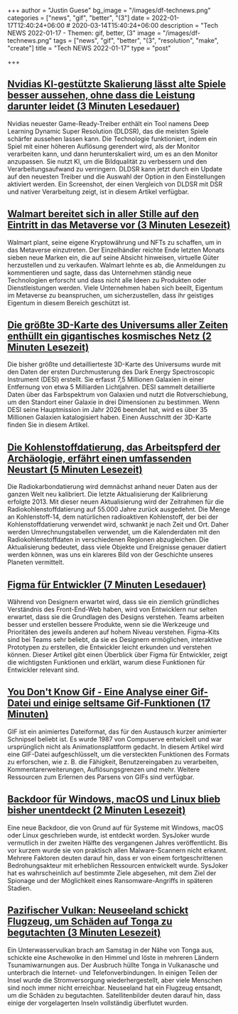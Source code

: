 +++
author = "Justin Guese"
bg_image = "/images/df-technews.png"
categories = ["news", "gif", "better", "(3"]
date = 2022-01-17T12:40:24+06:00 # 2020-03-14T15:40:24+06:00
description = "Tech NEWS 2022-01-17 - Themen: gif, better, (3"
image = "/images/df-technews.png"
tags = ["news", "gif", "better", "(3", "resolution", "make", "create"]
title = "Tech NEWS 2022-01-17"
type = "post"

+++

## [Nvidias KI-gestützte Skalierung lässt alte Spiele besser aussehen, ohne dass die Leistung darunter leidet (3 Minuten Lesedauer)](https://www.theverge.com/2022/1/14/22884124/nvidia-deep-learning-dynamic-super-resolution-game-ready-driver-ai-upscaling)

 Nvidias neuester Game-Ready-Treiber enthält ein Tool namens Deep Learning Dynamic Super Resolution (DLDSR), das die meisten Spiele schärfer aussehen lassen kann. Die Technologie funktioniert, indem ein Spiel mit einer höheren Auflösung gerendert wird, als der Monitor verarbeiten kann, und dann herunterskaliert wird, um es an den Monitor anzupassen. Sie nutzt KI, um die Bildqualität zu verbessern und den Verarbeitungsaufwand zu verringern. DLDSR kann jetzt durch ein Update auf den neuesten Treiber und die Auswahl der Option in den Einstellungen aktiviert werden. Ein Screenshot, der einen Vergleich von DLDSR mit DSR und nativer Verarbeitung zeigt, ist in diesem Artikel verfügbar.

## [Walmart bereitet sich in aller Stille auf den Eintritt in das Metaverse vor (3 Minuten Lesezeit)](https://www.cnbc.com/2022/01/16/walmart-is-quietly-preparing-to-enter-the-metaverse.html)

 Walmart plant, seine eigene Kryptowährung und NFTs zu schaffen, um in das Metaverse einzutreten. Der Einzelhändler reichte Ende letzten Monats sieben neue Marken ein, die auf seine Absicht hinweisen, virtuelle Güter herzustellen und zu verkaufen. Walmart lehnte es ab, die Anmeldungen zu kommentieren und sagte, dass das Unternehmen ständig neue Technologien erforscht und dass nicht alle Ideen zu Produkten oder Dienstleistungen werden. Viele Unternehmen haben sich beeilt, Eigentum im Metaverse zu beanspruchen, um sicherzustellen, dass ihr geistiges Eigentum in diesem Bereich geschützt ist.

## [Die größte 3D-Karte des Universums aller Zeiten enthüllt ein gigantisches kosmisches Netz (2 Minuten Lesezeit)](https://newatlas.com/space/desi-largest-3d-map-universe-cosmic-web/)

 Die bisher größte und detaillierteste 3D-Karte des Universums wurde mit den Daten der ersten Durchmusterung des Dark Energy Spectroscopic Instrument (DESI) erstellt. Sie erfasst 7,5 Millionen Galaxien in einer Entfernung von etwa 5 Milliarden Lichtjahren. DESI sammelt detaillierte Daten über das Farbspektrum von Galaxien und nutzt die Rotverschiebung, um den Standort einer Galaxie in drei Dimensionen zu bestimmen. Wenn DESI seine Hauptmission im Jahr 2026 beendet hat, wird es über 35 Millionen Galaxien katalogisiert haben. Einen Ausschnitt der 3D-Karte finden Sie in diesem Artikel.

## [Die Kohlenstoffdatierung, das Arbeitspferd der Archäologie, erfährt einen umfassenden Neustart (5 Minuten Lesezeit)](https://www.nature.com/articles/d41586-020-01499-y)

 Die Radiokarbondatierung wird demnächst anhand neuer Daten aus der ganzen Welt neu kalibriert. Die letzte Aktualisierung der Kalibrierung erfolgte 2013. Mit dieser neuen Aktualisierung wird der Zeitrahmen für die Radiokohlenstoffdatierung auf 55.000 Jahre zurück ausgedehnt. Die Menge an Kohlenstoff-14, dem natürlichen radioaktiven Kohlenstoff, der bei der Kohlenstoffdatierung verwendet wird, schwankt je nach Zeit und Ort. Daher werden Umrechnungstabellen verwendet, um die Kalenderdaten mit den Radiokohlenstoffdaten in verschiedenen Regionen abzugleichen. Die Aktualisierung bedeutet, dass viele Objekte und Ereignisse genauer datiert werden können, was uns ein klareres Bild von der Geschichte unseres Planeten vermittelt.

## [Figma für Entwickler (7 Minuten Lesedauer)](https://dev.to/kathryngrayson/figma-for-developers-6op)

 Während von Designern erwartet wird, dass sie ein ziemlich gründliches Verständnis des Front-End-Web haben, wird von Entwicklern nur selten erwartet, dass sie die Grundlagen des Designs verstehen. Teams arbeiten besser und erstellen bessere Produkte, wenn sie die Werkzeuge und Prioritäten des jeweils anderen auf hohem Niveau verstehen. Figma-Kits sind bei Teams sehr beliebt, da sie es Designern ermöglichen, interaktive Prototypen zu erstellen, die Entwickler leicht erkunden und verstehen können. Dieser Artikel gibt einen Überblick über Figma für Entwickler, zeigt die wichtigsten Funktionen und erklärt, warum diese Funktionen für Entwickler relevant sind.

## [You Don't Know Gif - Eine Analyse einer Gif-Datei und einige seltsame Gif-Funktionen (17 Minuten)](https://blog.darrien.dev/posts/you-dont-know-gif/)

 GIF ist ein animiertes Dateiformat, das für den Austausch kurzer animierter Schnipsel beliebt ist. Es wurde 1987 von Compuserve entwickelt und war ursprünglich nicht als Animationsplattform gedacht. In diesem Artikel wird eine GIF-Datei aufgeschlüsselt, um die versteckten Funktionen des Formats zu erforschen, wie z. B. die Fähigkeit, Benutzereingaben zu verarbeiten, Kommentarerweiterungen, Auflösungsgrenzen und mehr. Weitere Ressourcen zum Erlernen des Parsens von GIFs sind verfügbar.

## [Backdoor für Windows, macOS und Linux blieb bisher unentdeckt (2 Minuten Lesezeit)](https://arstechnica.com/information-technology/2022/01/backdoor-for-windows-macos-and-linux-went-undetected-until-now/)

 Eine neue Backdoor, die von Grund auf für Systeme mit Windows, macOS oder Linux geschrieben wurde, ist entdeckt worden. SysJoker wurde vermutlich in der zweiten Hälfte des vergangenen Jahres veröffentlicht. Bis vor kurzem wurde sie von praktisch allen Malware-Scannern nicht erkannt. Mehrere Faktoren deuten darauf hin, dass er von einem fortgeschrittenen Bedrohungsakteur mit erheblichen Ressourcen entwickelt wurde. SysJoker hat es wahrscheinlich auf bestimmte Ziele abgesehen, mit dem Ziel der Spionage und der Möglichkeit eines Ransomware-Angriffs in späteren Stadien.

## [Pazifischer Vulkan: Neuseeland schickt Flugzeug, um Schäden auf Tonga zu begutachten (3 Minuten Lesezeit)](https://www.bbc.com/news/world-asia-60009944)

 Ein Unterwasservulkan brach am Samstag in der Nähe von Tonga aus, schickte eine Aschewolke in den Himmel und löste in mehreren Ländern Tsunamiwarnungen aus. Der Ausbruch hüllte Tonga in Vulkanasche und unterbrach die Internet- und Telefonverbindungen. In einigen Teilen der Insel wurde die Stromversorgung wiederhergestellt, aber viele Menschen sind noch immer nicht erreichbar. Neuseeland hat ein Flugzeug entsandt, um die Schäden zu begutachten. Satellitenbilder deuten darauf hin, dass einige der vorgelagerten Inseln vollständig überflutet wurden.

